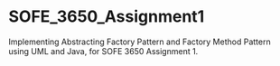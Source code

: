 # SOFE_3650_Assignment1
Implementing Abstracting Factory Pattern and Factory Method Pattern using UML and Java, for SOFE 3650 Assignment 1.
